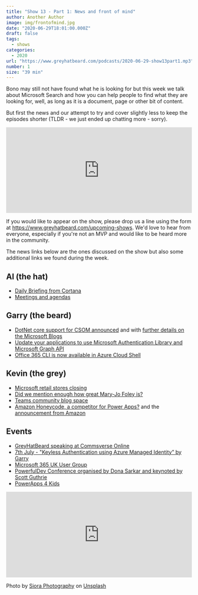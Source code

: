 ```yaml
---
title: "Show 13 - Part 1: News and front of mind"
author: Another Author
image: img/frontofmind.jpg
date: "2020-06-29T18:01:00.000Z"
draft: false
tags: 
  - shows
categories:
  - 2020
url: "https://www.greyhatbeard.com/podcasts/2020-06-29-show13part1.mp3"
number: 1
size: "39 min"
---
```


Bono may still not have found what he is looking for but this week we talk about Microsoft Search and how you can help people to find what they are looking for, well, as long as it is a document, page or other bit of content.

But first the news and our attempt to try and cover slightly less to keep the episodes shorter (TLDR - we just ended up chatting more - sorry).

<iframe src="https://open.spotify.com/embed-podcast/episode/5j2WRq8uvfWOhnhFSxZEfG" width="100%" height="232" frameborder="0" allowtransparency="true" allow="encrypted-media"></iframe>

If you would like to appear on the show, please drop us a line using the form at https://www.greyhatbeard.com/upcoming-shows. We'd love to hear from everyone, especially if you're not an MVP and would like to be heard more in the community.

The news links below are the ones discussed on the show but also some additional links we found during the week.

## Al (the hat)
- [Daily Briefing from Cortana](https://docs.microsoft.com/en-us/briefing/be-overview)
- [Meetings and agendas](https://blog.eardley.org.uk/2020/06/meeting-agendas-essential-or-optional/)


## Garry (the beard)
- [DotNet core support for CSOM announced](https://twitter.com/Microsoft365Dev/status/1275767384222109696) and with [further details on the Microsoft Blogs](https://developer.microsoft.com/en-us/microsoft-365/blogs/net-standard-version-of-sharepoint-online-csom-apis/)
- [Update your applications to use Microsoft Authentication Library and Microsoft Graph API](https://techcommunity.microsoft.com/t5/azure-active-directory-identity/update-your-applications-to-use-microsoft-authentication-library/ba-p/1257363)
- [Office 365 CLI is now available in Azure Cloud Shell](https://twitter.com/jsnover/status/1276138836217573376)

## Kevin (the grey)
- [Microsoft retail stores closing](https://www.zdnet.com/google-amp/article/microsoft-is-closing-its-physical-retail-stores/?__twitter_impression=true)
- [Did we mention enough how great Mary-Jo Foley is?](https://www.zdnet.com/meet-the-team/us/mary-jo-foley)
- [Teams community blog space](https://techcommunity.microsoft.com/t5/microsoft-teams-community-blog/welcome-to-the-microsoft-teams-community-blog-space/ba-p/1485088)
- [Amazon Honeycode, a competitor for Power Apps?](https://www.businessinsider.com/amazon-launches-honeycode-aws-build-apps-without-coding-2020-6?amp&r=US&IR=T&__twitter_impression=true) and the [announcement from Amazon](https://aws.amazon.com/blogs/aws/introducing-amazon-honeycode-build-web-mobile-apps-without-writing-code/)

## Events
- [GreyHatBeard speaking at Commsverse Online](https://online.commsverse.com/presentations/the-etiquette-of-teams-panel-session/)
- [7th July - "Keyless Authentication using Azure Managed Identity” by Garry](https://www.meetup.com/PowerPlatform-User-Group-Leeds/events/271357194/)
- [Microsoft 365 UK User Group](https://www.meetup.com/m365uk/events/271393430/)
- [PowerfulDev Conference organised by Dona Sarkar and keynoted by Scott Guthrie](https://powerfuldevsconf.splashthat.com)
- [PowerApps 4 Kids](https://t.co/wepjdtmrP0?amp=1)


<iframe src="https://open.spotify.com/embed-podcast/episode/5j2WRq8uvfWOhnhFSxZEfG" width="100%" height="232" frameborder="0" allowtransparency="true" allow="encrypted-media"></iframe>

Photo by [Siora Photography](https://unsplash.com/@siora18?utm_source=unsplash&utm_medium=referral&utm_content=creditCopyText) on [Unsplash](https://unsplash.com/@siora18)
